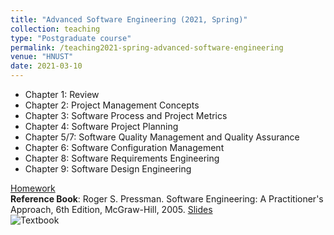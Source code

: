 ```yaml
---
title: "Advanced Software Engineering (2021, Spring)"
collection: teaching
type: "Postgraduate course"
permalink: /teaching2021-spring-advanced-software-engineering
venue: "HNUST"
date: 2021-03-10
---
```

* Chapter 1: Review
* Chapter 2: Project Management Concepts
* Chapter 3: Software Process and Project Metrics
* Chapter 4: Software Project Planning
* Chapter 5/7: Software Quality Management and Quality Assurance
* Chapter 6: Software Configuration Management
* Chapter 8: Software Requirements Engineering
* Chapter 9: Software Design Engineering


[Homework](https://github.com/guoshengkang/guoshengkang.github.io/blob/master/_teaching/2021-spring-advanced-software-engineering-HW.md)  
**Reference Book**: Roger S. Pressman. Software Engineering: A Practitioner's Approach, 6th Edition, McGraw-Hill, 2005. [Slides](https://pan.baidu.com/s/1URrasLAXnU60C2fp4kPsEw)  
![Textbook](http://guoshengkang.github.io/files/2021-spring-advanced-software-engineering-教材封面.jpg)